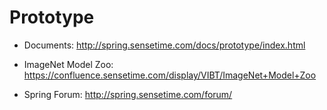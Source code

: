 # Prototype
* Documents: http://spring.sensetime.com/docs/prototype/index.html

* ImageNet Model Zoo: https://confluence.sensetime.com/display/VIBT/ImageNet+Model+Zoo

* Spring Forum: http://spring.sensetime.com/forum/

